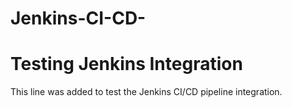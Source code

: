 # Jenkins-CI-CD-
# Testing Jenkins Integration
This line was added to test the Jenkins CI/CD pipeline integration.
